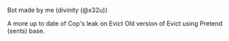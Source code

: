 Bot made by me (divinity (@x32u))

A more up to date of Cop's leak on Evict
Old version of Evict using Pretend (sents) base. 
